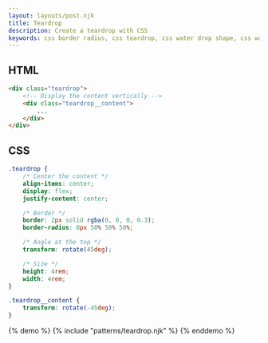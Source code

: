 ```yaml
---
layout: layouts/post.njk
title: Teardrop
description: Create a teardrop with CSS
keywords: css border radius, css teardrop, css water drop shape, css water droplet
---
```


## HTML

```html
<div class="teardrop">
    <!-- Display the content vertically -->
    <div class="teardrop__content">
        ...
    </div>
</div>
```

## CSS

```css
.teardrop {
    /* Center the content */
    align-items: center;
    display: flex;
    justify-content: center;

    /* Border */
    border: 2px solid rgba(0, 0, 0, 0.3);
    border-radius: 0px 50% 50% 50%;

    /* Angle at the top */
    transform: rotate(45deg);

    /* Size */
    height: 4rem;
    width: 4rem;
}

.teardrop__content {
    transform: rotate(-45deg);
}
```

{% demo %}
{% include "patterns/teardrop.njk" %}
{% enddemo %}
